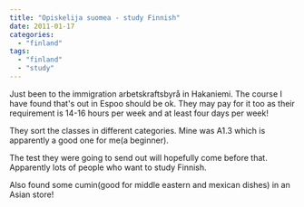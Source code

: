 ```yaml
---
title: "Opiskelija suomea - study Finnish"
date: 2011-01-17
categories: 
  - "finland"
tags: 
  - "finland"
  - "study"
---
```


Just been to the immigration arbetskraftsbyrå in Hakaniemi. The course I have found that's out in Espoo should be ok. They may pay for it too as their requirement is 14-16 hours per week and at least four days per week!

They sort the classes in different categories. Mine was A1.3 which is apparently a good one for me(a beginner).

The test they were going to send out will hopefully come before that. Apparently lots of people who want to study Finnish.

Also found some cumin(good for middle eastern and mexican dishes) in an Asian store!
